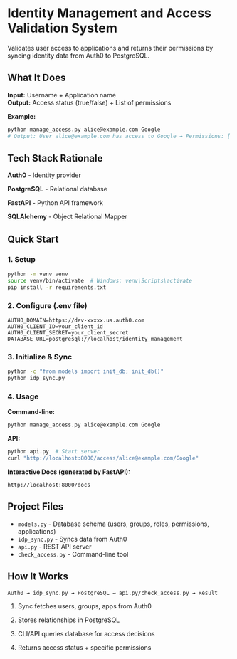 # Identity Management and Access Validation System

Validates user access to applications and returns their permissions by syncing identity data from Auth0 to PostgreSQL.

## What It Does

**Input:** Username + Application name  
**Output:** Access status (true/false) + List of permissions

**Example:**
```bash
python manage_access.py alice@example.com Google
# Output: User alice@example.com has access to Google → Permissions: ['Docs:Read', 'Docs:Write', 'Sheets:Read', 'Sheets:Write']
```

## Tech Stack Rationale

**Auth0** - Identity provider

**PostgreSQL** - Relational database

**FastAPI** - Python API framework

**SQLAlchemy** - Object Relational Mapper

## Quick Start

### 1. Setup
```bash
python -m venv venv
source venv/bin/activate  # Windows: venv\Scripts\activate
pip install -r requirements.txt
```

### 2. Configure (.env file)
```env
AUTH0_DOMAIN=https://dev-xxxxx.us.auth0.com
AUTH0_CLIENT_ID=your_client_id
AUTH0_CLIENT_SECRET=your_client_secret
DATABASE_URL=postgresql://localhost/identity_management
```

### 3. Initialize & Sync
```bash
python -c "from models import init_db; init_db()"
python idp_sync.py
```

### 4. Usage

**Command-line:**
```bash
python manage_access.py alice@example.com Google
```

**API:**
```bash
python api.py  # Start server
curl "http://localhost:8000/access/alice@example.com/Google"
```

**Interactive Docs (generated by FastAPI):**
```
http://localhost:8000/docs
```

## Project Files

- `models.py` - Database schema (users, groups, roles, permissions, applications)
- `idp_sync.py` - Syncs data from Auth0
- `api.py` - REST API server
- `check_access.py` - Command-line tool

## How It Works

```
Auth0 → idp_sync.py → PostgreSQL → api.py/check_access.py → Result
```

1. Sync fetches users, groups, apps from Auth0
2. Stores relationships in PostgreSQL
3. CLI/API queries database for access decisions

4. Returns access status + specific permissions

